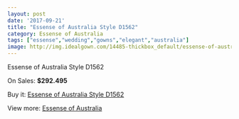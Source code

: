 ```yaml
---
layout: post
date: '2017-09-21'
title: "Essense of Australia Style D1562"
category: Essense of Australia
tags: ["essense","wedding","gowns","elegant","australia"]
image: http://img.idealgown.com/14485-thickbox_default/essense-of-australia-style-d1562.jpg
---
```

Essense of Australia Style D1562

On Sales: **$292.495**
<a href="https://www.idealgown.com/en/essense-of-australia/5809-essense-of-australia-style-d1562.html"><amp-img layout="responsive" width="600" height="600" src="//img.idealgown.com/14485-thickbox_default/essense-of-australia-style-d1562.jpg" alt="Essense of Australia Style D1562 0" /></a>
<a href="https://www.idealgown.com/en/essense-of-australia/5809-essense-of-australia-style-d1562.html"><amp-img layout="responsive" width="600" height="600" src="//img.idealgown.com/14487-thickbox_default/essense-of-australia-style-d1562.jpg" alt="Essense of Australia Style D1562 1" /></a>
<a href="https://www.idealgown.com/en/essense-of-australia/5809-essense-of-australia-style-d1562.html"><amp-img layout="responsive" width="600" height="600" src="//img.idealgown.com/14486-thickbox_default/essense-of-australia-style-d1562.jpg" alt="Essense of Australia Style D1562 2" /></a>

Buy it: [Essense of Australia Style D1562](https://www.idealgown.com/en/essense-of-australia/5809-essense-of-australia-style-d1562.html "Essense of Australia Style D1562")

View more: [Essense of Australia](https://www.idealgown.com/en/86-essense-of-australia "Essense of Australia")